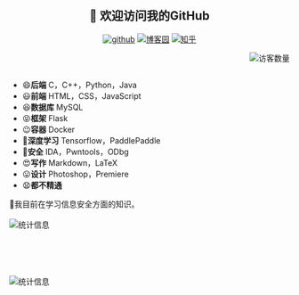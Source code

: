 <h2 align="center">👋 欢迎访问我的GitHub</h2>
<p align="center">
  <a href="https://github.com/CCWUCMCTS"><img src="https://img.shields.io/badge/GitHub-black" alt="github"></a>
  <a href="https://www.cnblogs.com/sz-wcc/"><img src="https://img.shields.io/badge/博客园-success" alt="博客园"></a>
  <a href="https://www.zhihu.com/people/wang-cheng-chun-18"><img src="https://img.shields.io/badge/知乎-blue" alt="知乎"></a>
</p>
<!--
<img src="https://badges.toozhao.com/badges/01F102YESZCR0JRJHR9RYG12SB/orange.svg" align="right" />
-->


<img align='right' src="https://profile-counter.glitch.me/ccwucmcts/count.svg" alt="访客数量"/>
<br/><br/>
<ul>
    <li>😄<strong>后端</strong> C，C++，Python，Java</li>
    <li>😃<strong>前端</strong> HTML，CSS，JavaScript</li>
    <li>😆<strong>数据库</strong> MySQL</li>
    <li>😝<strong>框架</strong> Flask</li>
    <li>😉<strong>容器</strong> Docker</li>
    <li>🤗<strong>深度学习</strong> Tensorflow，PaddlePaddle</li>
    <li>🤣<strong>安全</strong> IDA，Pwntools，ODbg</li>
    <li>😍<strong>写作</strong> Markdown，LaTeX</li>
    <li>😛<strong>设计</strong> Photoshop，Premiere</li>
    <li>😧<strong>都不精通</strong></li>
</ul>

🌱我目前在学习信息安全方面的知识。
<br/><br/>
<img align='left' src="https://github-readme-stats.vercel.app/api?username=CCWUCMCTS&hide=issues,contribs&count_private=true&show_icons=true&theme=tokyonight" alt="统计信息"/>
<br/><br/><br/><br/><br/><br/>
<img align='left' src="https://github-readme-stats.vercel.app/api/top-langs/?username=CCWUCMCTS&layout=compact&hide=html" alt="统计信息"/>


<!--
**CCWUCMCTS/ccwucmcts** is a ✨ _special_ ✨ repository because its `README.md` (this file) appears on your GitHub profile.

Here are some ideas to get you started:

- 🔭 I’m currently working on ...
- 🌱 I’m currently learning ...
- 👯 I’m looking to collaborate on ...
- 🤔 I’m looking for help with ...
- 💬 Ask me about ...
- 📫 How to reach me: ...
- 😄 Pronouns: ...
- ⚡ Fun fact: ...
-->
